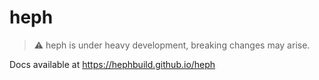 # heph

> ⚠️ heph is under heavy development, breaking changes may arise.

Docs available at https://hephbuild.github.io/heph
